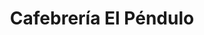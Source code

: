---
title: "Cafebrería El Péndulo"
url: /ciudad-de-mexico/cafebreria-el-pendulo-nuevo-leon/
shop: libros
---
